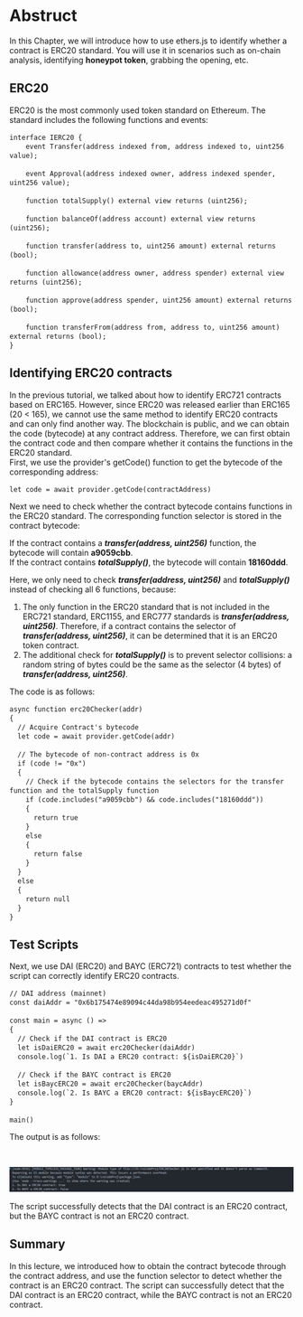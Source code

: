 # Abstruct

In this Chapter, we will introduce how to use ethers.js to identify whether a contract is ERC20 standard. You will use it in scenarios such as on-chain analysis, identifying **honeypot token**, grabbing the opening, etc.

## ERC20

ERC20 is the most commonly used token standard on Ethereum. The standard includes the following functions and events:

```
interface IERC20 {
    event Transfer(address indexed from, address indexed to, uint256 value);

    event Approval(address indexed owner, address indexed spender, uint256 value);

    function totalSupply() external view returns (uint256);

    function balanceOf(address account) external view returns (uint256);

    function transfer(address to, uint256 amount) external returns (bool);

    function allowance(address owner, address spender) external view returns (uint256);

    function approve(address spender, uint256 amount) external returns (bool);

    function transferFrom(address from, address to, uint256 amount) external returns (bool);
}
```

## Identifying ERC20 contracts

In the previous tutorial, we talked about how to identify ERC721 contracts based on ERC165. However, since ERC20 was released earlier than ERC165 (20 < 165), we cannot use the same method to identify ERC20 contracts and can only find another way.
The blockchain is public, and we can obtain the code (bytecode) at any contract address. Therefore, we can first obtain the contract code and then compare whether it contains the functions in the ERC20 standard.<br>
First, we use the provider's getCode() function to get the bytecode of the corresponding address:

```
let code = await provider.getCode(contractAddress)
```

Next we need to check whether the contract bytecode contains functions in the ERC20 standard. The corresponding function selector is stored in the contract bytecode:<br>

If the contract contains a _**transfer(address, uint256)**_ function, the bytecode will contain **a9059cbb**.<br>
If the contract contains _**totalSupply()**_, the bytecode will contain **18160ddd**.

Here, we only need to check _**transfer(address, uint256)**_ and _**totalSupply()**_ instead of checking all 6 functions, because:
1. The only function in the ERC20 standard that is not included in the ERC721 standard, ERC1155, and ERC777 standards is _**transfer(address, uint256)**_.
   Therefore, if a contract contains the selector of _**transfer(address, uint256)**_, it can be determined that it is an ERC20 token contract.
2. The additional check for _**totalSupply()**_ is to prevent selector collisions: a random string of bytes could be the same as the selector (4 bytes) of _**transfer(address, uint256)**_.

The code is as follows:

```
async function erc20Checker(addr)
{
  // Acquire Contract's bytecode
  let code = await provider.getCode(addr)

  // The bytecode of non-contract address is 0x
  if (code != "0x")
  {
    // Check if the bytecode contains the selectors for the transfer function and the totalSupply function
    if (code.includes("a9059cbb") && code.includes("18160ddd"))
    {
      return true
    }
    else
    {
      return false
    }
  }
  else
  {
    return null
  }
}
```

## Test Scripts

Next, we use DAI (ERC20) and BAYC (ERC721) contracts to test whether the script can correctly identify ERC20 contracts.

```
// DAI address (mainnet)
const daiAddr = "0x6b175474e89094c44da98b954eedeac495271d0f"

const main = async () =>
{
  // Check if the DAI contract is ERC20
  let isDaiERC20 = await erc20Checker(daiAddr)
  console.log(`1. Is DAI a ERC20 contract: ${isDaiERC20}`)

  // Check if the BAYC contract is ERC20
  let isBaycERC20 = await erc20Checker(baycAddr)
  console.log(`2. Is BAYC a ERC20 contract: ${isBaycERC20}`)
}

main()
```

The output is as follows:

<br>

![checkERC20](https://github.com/wls503pl/Ethers02/blob/main/ERC20Check/img/checkERC20.png)<br>

The script successfully detects that the DAI contract is an ERC20 contract, but the BAYC contract is not an ERC20 contract.

## Summary

In this lecture, we introduced how to obtain the contract bytecode through the contract address, and use the function selector to detect whether the contract is an ERC20 contract.
The script can successfully detect that the DAI contract is an ERC20 contract, while the BAYC contract is not an ERC20 contract.
